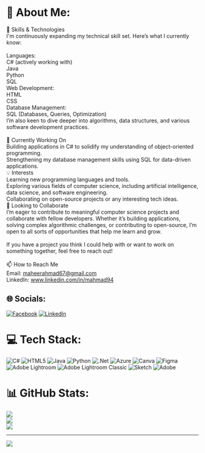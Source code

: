 # 💫 About Me:
🌟 Skills & Technologies<br>I'm continuously expanding my technical skill set. Here’s what I currently know:<br><br>Languages:<br>C# (actively working with)<br>Java<br>Python<br>SQL<br>Web Development:<br>HTML<br>CSS<br>Database Management:<br>SQL (Databases, Queries, Optimization)<br>I’m also keen to dive deeper into algorithms, data structures, and various software development practices.<br><br>🔭 Currently Working On<br>Building applications in C# to solidify my understanding of object-oriented programming.<br>Strengthening my database management skills using SQL for data-driven applications.<br>💡 Interests<br>Learning new programming languages and tools.<br>Exploring various fields of computer science, including artificial intelligence, data science, and software engineering.<br>Collaborating on open-source projects or any interesting tech ideas.<br>🤝 Looking to Collaborate<br>I’m eager to contribute to meaningful computer science projects and collaborate with fellow developers. Whether it’s building applications, solving complex algorithmic challenges, or contributing to open-source, I’m open to all sorts of opportunities that help me learn and grow.<br><br>If you have a project you think I could help with or want to work on something together, feel free to reach out!<br><br>📫 How to Reach Me<br>Email: maheerahmad67@gmail.com<br>LinkedIn: www.linkedin.com/in/mahmad94


## 🌐 Socials:
[![Facebook](https://img.shields.io/badge/Facebook-%231877F2.svg?logo=Facebook&logoColor=white)](https://facebook.com/https://www.facebook.com/maheer.ahmad.121?mibextid=LQQJ4d) [![LinkedIn](https://img.shields.io/badge/LinkedIn-%230077B5.svg?logo=linkedin&logoColor=white)](https://linkedin.com/in/https://www.linkedin.com/in/Mahmad94) 

# 💻 Tech Stack:
![C#](https://img.shields.io/badge/c%23-%23239120.svg?style=for-the-badge&logo=csharp&logoColor=white) ![HTML5](https://img.shields.io/badge/html5-%23E34F26.svg?style=for-the-badge&logo=html5&logoColor=white) ![Java](https://img.shields.io/badge/java-%23ED8B00.svg?style=for-the-badge&logo=openjdk&logoColor=white) ![Python](https://img.shields.io/badge/python-3670A0?style=for-the-badge&logo=python&logoColor=ffdd54) ![.Net](https://img.shields.io/badge/.NET-5C2D91?style=for-the-badge&logo=.net&logoColor=white) ![Azure](https://img.shields.io/badge/azure-%230072C6.svg?style=for-the-badge&logo=microsoftazure&logoColor=white) ![Canva](https://img.shields.io/badge/Canva-%2300C4CC.svg?style=for-the-badge&logo=Canva&logoColor=white) ![Figma](https://img.shields.io/badge/figma-%23F24E1E.svg?style=for-the-badge&logo=figma&logoColor=white) ![Adobe Lightroom](https://img.shields.io/badge/Adobe%20Lightroom-31A8FF.svg?style=for-the-badge&logo=Adobe%20Lightroom&logoColor=white) ![Adobe Lightroom Classic](https://img.shields.io/badge/Adobe%20Lightroom%20Classic-31A8FF.svg?style=for-the-badge&logo=Adobe%20Lightroom%20Classic&logoColor=white) ![Sketch](https://img.shields.io/badge/Sketch-FFB387?style=for-the-badge&logo=sketch&logoColor=black) ![Adobe](https://img.shields.io/badge/adobe-%23FF0000.svg?style=for-the-badge&logo=adobe&logoColor=white)
# 📊 GitHub Stats:
![](https://github-readme-stats.vercel.app/api?username=Maheer18&theme=dark&hide_border=false&include_all_commits=false&count_private=false)<br/>
![](https://github-readme-streak-stats.herokuapp.com/?user=Maheer18&theme=dark&hide_border=false)<br/>
![](https://github-readme-stats.vercel.app/api/top-langs/?username=Maheer18&theme=dark&hide_border=false&include_all_commits=false&count_private=false&layout=compact)

---
[![](https://visitcount.itsvg.in/api?id=Maheer18&icon=0&color=0)](https://visitcount.itsvg.in)

<!-- Proudly created with GPRM ( https://gprm.itsvg.in ) -->
